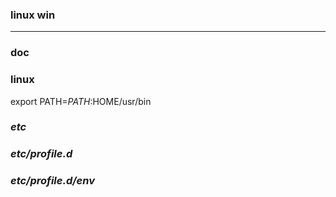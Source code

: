 ### linux win
---

### doc

### linux
export PATH=$PATH:$HOME/usr/bin

### *etc*
### *etc/profile.d*
### *etc/profile.d/env*






































